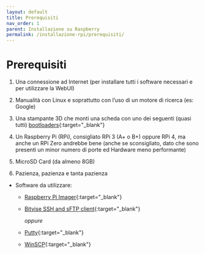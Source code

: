 ```yaml
---
layout: default
title: Prerequisiti
nav_order: 1
parent: Installazione su Raspberry
permalink: /installazione-rpi/prerequisiti/
---
```


# Prerequisiti

1. Una connessione ad Internet (per installare tutti i software necessari e per utilizzare la WebUI)

1. Manualità con Linux e soprattutto con l’uso di un motore di ricerca (es: Google)

1. Una stampante 3D che monti una scheda con uno dei seguenti (quasi tutti) [bootloaders](https://github.com/KevinOConnor/klipper/blob/master/docs/Bootloaders.md){:target="_blank"}

1. Un Raspberry Pi (RPi), consigliato RPi 3 (A+ o B+) oppure RPi 4, ma anche un RPi Zero andrebbe bene (anche se sconsigliato, dato che sono presenti un minor numero di porte ed Hardware meno performante)

1. MicroSD Card (da almeno 8GB)

1. Pazienza, pazienza e tanta pazienza

* Software da utilizzare:
  * [Raspberry Pi Imager](https://www.raspberrypi.org/software/){:target="_blank"}
  * [Bitvise SSH and sFTP client](https://www.bitvise.com/ssh-client-download){:target="_blank"}

     _oppure_

  * [Putty](https://www.chiark.greenend.org.uk/~sgtatham/putty/latest.html){:target="_blank"}
  * [WinSCP](https://winscp.net/eng/download.php){:target="_blank"}
